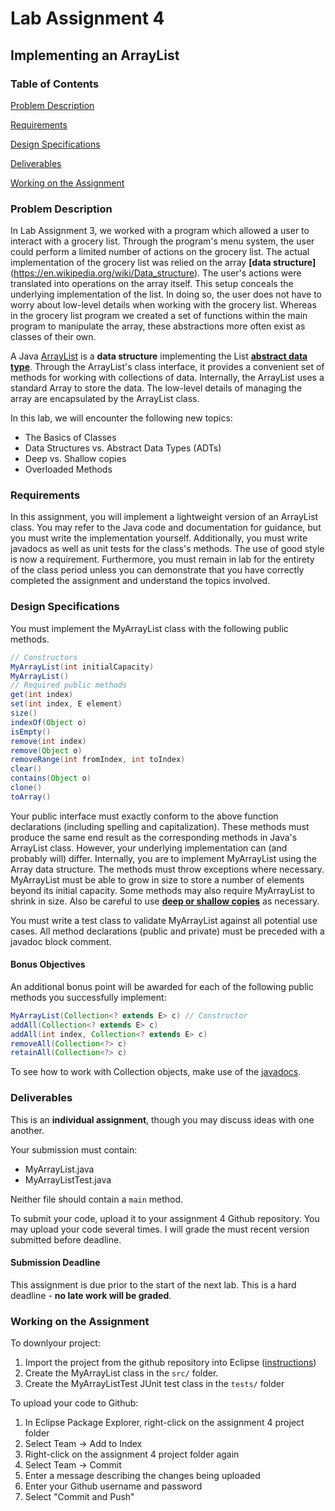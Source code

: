 # Lab Assignment 4
## Implementing an ArrayList

### Table of Contents 

[Problem Description](#problem-description)

[Requirements](#requirements)

[Design Specifications](#design-specifications)

[Deliverables](#deliverables)

[Working on the Assignment](#working-on-the-assignment)

### Problem Description

In Lab Assignment 3, we worked with a program which allowed a user to interact with a grocery list. Through the program's menu system, the user could perform a limited number of actions on the grocery list. The actual implementation of the grocery list was relied on the array **[data structure]**(https://en.wikipedia.org/wiki/Data_structure). The user's actions were translated into operations on the array itself. This setup conceals the underlying implementation of the list. In doing so, the user does not have to worry about low-level details when working with the grocery list. Whereas in the grocery list program we created a set of functions within the main program to manipulate the array, these abstractions more often exist as classes of their own.

A Java [ArrayList](http://docs.oracle.com/javase/8/docs/api/java/util/ArrayList.html) is a **data structure** implementing the List [**abstract data type**](https://en.wikipedia.org/wiki/Abstract_data_type). Through the ArrayList's class interface, it provides a convenient set of methods for working with collections of data. Internally, the ArrayList uses a standard Array to store the data. The low-level details of managing the array are encapsulated by the ArrayList class.

In this lab, we will encounter the following new topics:
* The Basics of Classes
* Data Structures vs. Abstract Data Types (ADTs)
* Deep vs. Shallow copies
* Overloaded Methods

### Requirements

In this assignment, you will implement a lightweight version of an ArrayList class. You may refer to the Java code and documentation for guidance, but you must write the implementation yourself. Additionally, you must write javadocs as well as unit tests for the class's methods. The use of good style is now a requirement. Furthermore, you must remain in lab for the entirety of the class period unless you can demonstrate that you have correctly completed the assignment and understand the topics involved.

### Design Specifications

You must implement the MyArrayList class with the following public methods.

```java
// Constructors
MyArrayList(int initialCapacity)
MyArrayList()
// Required public methods
get(int index)
set(int index, E element)
size()
indexOf(Object o)
isEmpty()
remove(int index)
remove(Object o)
removeRange(int fromIndex, int toIndex)
clear()
contains(Object o)
clone()
toArray()
```

Your public interface must exactly conform to the above function declarations (including spelling and capitalization).  These methods must produce the same end result as the corresponding methods in Java's ArrayList class. However, your underlying implementation can (and probably will) differ. Internally, you are to implement MyArrayList using the Array data structure. The methods must throw exceptions where necessary. MyArrayList must be able to grow in size to store a number of elements beyond its initial capacity. Some methods may also require MyArrayList to shrink in size. Also be careful to use [**deep or shallow copies**](https://en.wikipedia.org/wiki/Object_copying#Methods_of_copying) as necessary.

You must write a test class to validate MyArrayList against all potential use cases. All method declarations (public and private) must be preceded with a javadoc block comment.

#### Bonus Objectives

An additional bonus point will be awarded for each of the following public methods you successfully implement:
```java
MyArrayList(Collection<? extends E> c) // Constructor
addAll(Collection<? extends E> c)
addAll(int index, Collection<? extends E> c)
removeAll(Collection<?> c)
retainAll(Collection<?> c)
```
To see how to work with Collection objects, make use of the [javadocs](http://docs.oracle.com/javase/8/docs/api/java/util/Collection.html).

### Deliverables

This is an **individual assignment**, though you may discuss ideas with one another.

Your submission must contain:
* MyArrayList.java 
* MyArrayListTest.java

Neither file should contain a ```main``` method.

To submit your code, upload it to your assignment 4 Github repository. You may upload your code several times. I will grade the must recent version submitted before deadline.

#### Submission Deadline
This assignment is due prior to the start of the next lab. This is a hard deadline - **no late work will be graded**.

### Working on the Assignment
To downlyour project:

1. Import the project from the github repository into Eclipse ([instructions](https://github.com/wvu-cs111/spring2017/blob/master/assignment3/README.md#importing-the-project-into-eclipse))
2. Create the MyArrayList class in the ```src/``` folder.
3. Create the MyArrayListTest JUnit test class in the ```tests/``` folder

To upload your code to Github:

1. In Eclipse Package Explorer, right-click on the assignment 4 project folder
2. Select Team -> Add to Index
3. Right-click on the assignment 4 project folder again
4. Select Team -> Commit
5. Enter a message describing the changes being uploaded
6. Enter your Github username and password
7. Select "Commit and Push"


